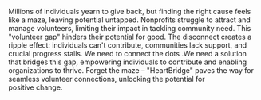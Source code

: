 Millions of individuals yearn to give back, but finding the right cause feels like a maze, leaving potential untapped.
Nonprofits struggle to attract and manage volunteers, limiting their impact in tackling community need. 
This "volunteer gap" hinders their potential for good. The disconnect creates a ripple effect: individuals can't contribute, communities lack support, and crucial progress stalls.
 We need to connect the dots .We need a solution that bridges this gap, empowering individuals to contribute and enabling organizations to thrive.
Forget the maze – "HeartBridge" paves the way for seamless volunteer connections, unlocking the potential for positive change.

